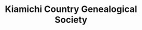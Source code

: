 ---
layout: repo
title: "Kiamichi Country Genealogical Society"
id: 24220
permalink: repos/24220/
---